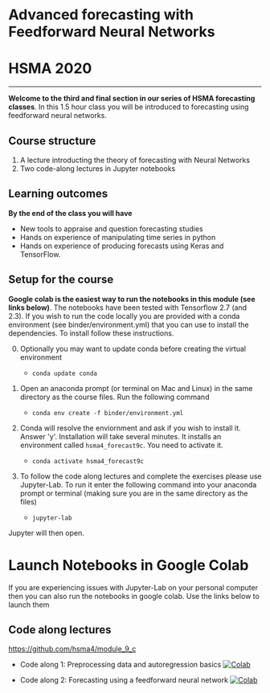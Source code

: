 # Advanced forecasting with Feedforward Neural Networks
# HSMA 2020

-----

**Welcome to the third and final section in our series of HSMA forecasting classes**.  In this 1.5 hour class you will be introduced to forecasting using feedforward neural networks.

## Course structure

1. A lecture introducting the theory of forecasting with Neural Networks
2. Two code-along lectures in Jupyter notebooks 

## Learning outcomes

**By the end of the class you will have**

* New tools to appraise and question forecasting studies
* Hands on experience of manipulating time series in python
* Hands on experience of producing forecasts using Keras and TensorFlow.

## Setup for the course

**Google colab is the easiest way to run the notebooks in this module (see links below)**.  The notebooks have been tested with Tensorflow 2.7 (and 2.3).  If you wish to run the code locally you are provided with a conda environment (see binder/environment.yml) that you can use to install the dependencies.  To install follow these instructions.

0. Optionally you may want to update conda before creating the virtual environment
   * `conda update conda`

1. Open an anaconda prompt (or terminal on Mac and Linux) in the same directory as the course files.  Run the following command

   * `conda env create -f binder/environment.yml`

2. Conda will resolve the enviornment and ask if you wish to install it.  Answer 'y'. Installation will take several minutes.  It installs an environment called `hsma4_forecast9c`.  You need to activate it.

   * `conda activate hsma4_forecast9c`

3. To follow the code along lectures and complete the exercises please use Jupyter-Lab.  To run it enter the following command into your anaconda prompt or terminal (making sure you are in the same directory as the files)

   * `jupyter-lab`

Jupyter will then open.


# Launch Notebooks in Google Colab

If you are experiencing issues with Jupyter-Lab on your personal computer then you can also run the notebooks in google colab.  Use the links below to launch them

## Code along lectures

https://github.com/hsma4/module_9_c

* Code along 1: Preprocessing data and autoregression basics [![Colab](https://colab.research.google.com/assets/colab-badge.svg)](https://colab.research.google.com/github/hsma4/module_9_c/blob/main/code_along_lectures/01_autoregression.ipynb)

* Code along 2: Forecasting using a feedforward neural network [![Colab](https://colab.research.google.com/assets/colab-badge.svg)](https://colab.research.google.com/github/hsma4/module_9_c/blob/main/code_along_lectures/02_autoregression_keras.ipynb)


